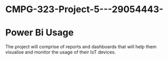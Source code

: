 # CMPG-323-Project-5---29054443-

# Power Bi Usage
The project will comprise of reports and dashboards that will help them visualise and monitor
the usage of their IoT devices.

